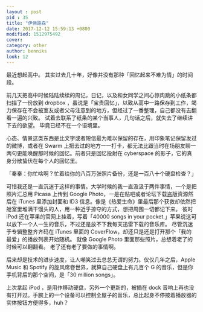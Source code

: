 ```yaml
---
layout : post
pid : 35
title: "伊佛路森"
date: 2017-12-12 15:59:13 +0800
modified: 1512975492
cover: 
category: other
author: benniks
look: 12
---
```

最近想起高中。
其实过去几十年，好像并没有那种「回忆起来不难为情」的时间段。

前几天把高中时候陆陆续续的周记，日记，以及和女同学之间心惊肉跳的小纸条都扫描了一份放到 dropbox ，虽说是「宝贵回忆」，以致从高中一路保存到工作，竭力保存在不会被室友或者父母注意到的地方，但经过了一番整理，自己都没有去翻看一遍的兴致。
试着去联系了纸条的某个当事人，几句话之后，就失去了继续讲下去的欲望。
毕竟已经不在一个语境里。

心态、情景这类东西是比文字或者短信最为难以保留的存在，用印象笔记保留发过的微博，或者在 Swarm 上把去过的地方一一打卡，都无法比跟当时在场朋友聊一两句更能唤醒那时候的回忆。前者只是回忆投射在 cyberspace 的影子，它的真身分散蛰伏在每个人的回忆里。

「秦秦：你忙啥啊？忙着给你的八百万张照片备份，还是一百八十个硬盘检查？」

可惜我还是一直沉迷于这样的事情。大学时候的我一直汲汲于两件事情，一个是把照片汇总用 Picasa 上传到 Google Photo，一是在贴吧或者论坛下载盗版资源然后在 iTunes 里添加封面和 ID3 信息。像是《热爱生命》里最后那个获救却依然把舱室里堆满干馒头的人，用一种近乎掠夺的方式，想把周围一切都记下来。
彼时 iPod 还在苹果的官网上挂着，写着「40000 songs in your pocket.」苹果说这可以放下一个人一生的音乐，不过还是放不下我每天迅雷下载的音乐库。
尽管沉迷于专辑整整齐齐码在 iTunes 里面的 CoverFlow，却还只是还是打开那个「我的最爱」的播放列表开始随机。
就像 Google Photo 里面那些照片，总想着老了的时候可以翻翻看。
老了还有老了要做的事情啊。

后来却是技术的进步速度，让人嘲笑过去总总无谓的努力。仅仅几年之后，Apple Music 和 Spotify 的旋风席卷世界，就算自己硬盘上有几百个 G 的音乐，但是你手机背后的那个空间，是「30 million songs」。

上次拿起 iPod ，是用作移动硬盘，另外一个更新的，被插在 dock 音响上再也没有打开过。手腕上的一个设备可以控制全屋子的音乐，总比起身不停按着播放器的实体按钮方便得多，huh？

